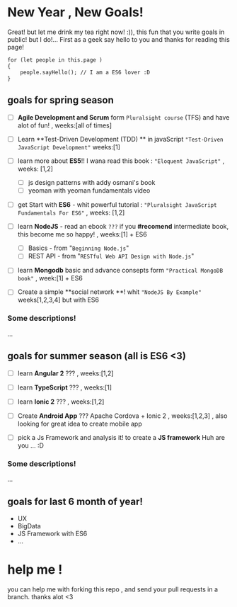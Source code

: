 # New Year , New Goals!
Great! but let me drink my tea right now! :)), this fun that you write goals in public! but I do!...
First as a geek say hello to you and thanks for reading this page!
```
for (let people in this.page )
{
	people.sayHello(); // I am a ES6 lover :D
}
```

## goals for spring season 

- [ ] **Agile Development and Scrum** form `Pluralsight course` (TFS) and have alot of fun! ,		weeks:[all of times]

- [ ] Learn **Test-Driven Development (TDD) ** in javaScript `"Test-Driven JavaScript Development"` weeks:[1] 

- [ ]  learn more about __ES5__!! I wana read this book : `"Eloquent JavaScript"`	 , weeks: [1,2] 
	
	- [ ] js design patterns with addy osmani's book
	- [ ] yeoman with yeoman fundamentals video

- [ ]  get Start with **ES6** - whit powerful tutorial : `"Pluralsight JavaScript Fundamentals For ES6"` 	, weeks: [1,2]

- [ ] learn **NodeJS** - read an ebook   `???`  if you __#recomend__ intermediate book, this become me so happy! 	, weeks:[1] + ES6

	- [ ] Basics - from "`Beginning Node.js`"
	- [ ] REST API - from "`RESTful Web API Design with Node.js`"

- [ ] learn **Mongodb** basic and advance consepts form `"Practical MongoDB book"` , week:[1] + ES6

- [ ] Create a simple **social  network **! whit `"NodeJS By Example"` weeks[1,2,3,4] but with ES6


### Some descriptions!
...

## goals for summer season (all is ES6  <3)

- [ ] learn **Angular 2** ???	, weeks:[1,2]

- [ ] learn **TypeScript**  ???	, weeks:[1]

- [ ] learn **Ionic   2** ???	, weeks:[1,2]

- [ ] Create **Android App** ??? Apache Cordova + Ionic 2	, weeks:[1,2,3]		, also looking for great idea to create mobile app

- [ ] pick a Js Framework and analysis it! to create a **JS framework** Huh are you ... :D

### Some descriptions!
...

## goals for last 6 month of year!

- UX
- BigData
- JS Framework with ES6
- ...

# help me !
you can help me with forking this repo , and send your pull requests in a branch. thanks alot <3
